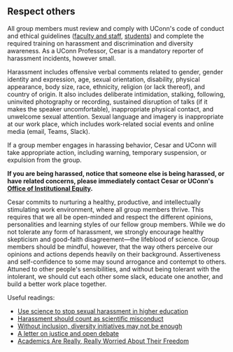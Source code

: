 ## Respect others
All group members must review and comply with UConn's code of conduct and ethical
guidelines
([faculty and staff](https://policy.uconn.edu/2011/05/17/employee-code-of-conduct/),
[students](https://community.uconn.edu/wp-content/uploads/sites/523/2020/09/20_21-The-Student-Code-1.pdf))
and complete the required training on harassment and discrimination and diversity awareness.  As a UConn Professor,
Cesar is a mandatory reporter of harassment incidents, however small.

Harassment includes offensive verbal comments related to gender, gender identity and expression, age, sexual orientation, disability, physical appearance, body size, race, ethnicity, religion (or lack thereof),
and country of origin. It also includes deliberate intimidation, stalking, following, uninvited photography or recording, sustained disruption of talks (if it makes the speaker uncomfortable), inappropriate physical contact, and unwelcome sexual attention. Sexual language and imagery is
inappropriate at our work place, which includes work-related social events and online media
(email, Teams, Slack).

If a group member engages in harassing behavior, Cesar and UConn will take appropriate action, including warning, temporary suspension, or expulsion from the group.

**If you are being harassed, notice that someone else is being harassed, or have related concerns, please
immediately contact Cesar or UConn's [Office of Institutional Equity](https://equity.uconn.edu/discrimination/).**

Cesar commits to nurturing a healthy, productive, and
intellectually stimulating work environment, where all group members thrive.
This requires that we all be open-minded and respect
the different opinions, personalities and learning styles of our fellow group members.
While we do not tolerate any form of harassment, we strongly encourage healthy
skepticism and good-faith disagreement––the lifeblood of science. Group members should be mindful, however,
that the way others perceive our opinions and actions depends heavily on their background. Assertiveness and self-confidence to some may sound arrogance and contempt to others. Attuned to other people's sensibilities, and without being
tolerant with the intolerant, we
should cut each other some slack, educate one another, and
build a better work place together.

Useful readings:

- [Use science to stop sexual harassment in higher education](https://www.pnas.org/content/117/37/22614)
- [Harassment should count as scientific misconduct](https://www.nature.com/articles/d41586-018-05076-2)
- [Without inclusion, diversity initiatives may not be enough](https://science.sciencemag.org/content/357/6356/1101)
- [A letter on justice and open debate](https://harpers.org/a-letter-on-justice-and-open-debate/)
- [Academics Are Really, Really Worried About Their Freedom
](https://www.theatlantic.com/ideas/archive/2020/09/academics-are-really-really-worried-about-their-freedom/615724/)

